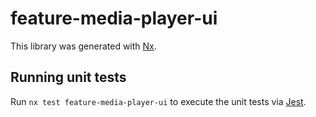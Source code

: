 # feature-media-player-ui

This library was generated with [Nx](https://nx.dev).

## Running unit tests

Run `nx test feature-media-player-ui` to execute the unit tests via [Jest](https://jestjs.io).
